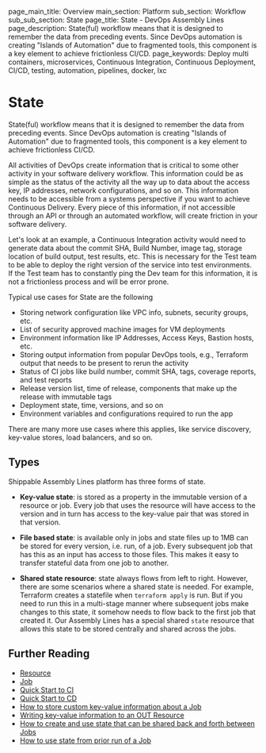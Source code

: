 page_main_title: Overview
main_section: Platform
sub_section: Workflow
sub_sub_section: State
page_title: State - DevOps Assembly Lines
page_description: State(ful) workflow means that it is designed to remember the data from preceding events. Since DevOps automation is creating "Islands of Automation" due to fragmented tools, this component is a key element to achieve frictionless CI/CD.
page_keywords: Deploy multi containers, microservices, Continuous Integration, Continuous Deployment, CI/CD, testing, automation, pipelines, docker, lxc

# State
State(ful) workflow means that it is designed to remember the data from preceding events. Since DevOps automation is creating "Islands of Automation" due to fragmented tools, this component is a key element to achieve frictionless CI/CD.

All activities of DevOps create information that is critical to some other activity in your software delivery workflow. This information could be as simple as the status of the activity all the way up to data about the access key, IP addresses, network configurations, and so on. This information needs to be accessible from a systems perspective if you want to achieve Continuous Delivery. Every piece of this information, if not accessible through an API or through an automated workflow, will create friction in your software delivery.

Let's look at an example, a Continuous Integration activity would need to generate data about the commit SHA, Build Number, image tag, storage location of build output, test results, etc. This is necessary for the Test team to be able to deploy the right version of the service into test environments. If the Test team has to constantly ping the Dev team for this information, it is not a frictionless process and will be error prone.

Typical use cases for State are the following

* Storing network configuration like VPC info, subnets, security groups, etc.
* List of security approved machine images for VM deployments
* Environment information like IP Addresses, Access Keys, Bastion hosts, etc.
* Storing output information from popular DevOps tools, e.g., Terraform output that needs to be present to rerun the activity
* Status of CI jobs like build number, commit SHA, tags, coverage reports, and test reports
* Release version list, time of release, components that make up the release with immutable tags
* Deployment state, time, versions, and so on
* Environment variables and configurations required to run the app

There are many more use cases where this applies, like service discovery, key-value stores, load balancers, and so on.

<a name="types"></a>
## Types
Shippable Assembly Lines platform has three forms of state.

* **Key-value state**: is stored as a property in the immutable version of a resource or job. Every job that uses the resource will have access to the version and in turn has access to the key-value pair that was stored in that version.

* **File based state**: is available only in jobs and state files up to 1MB can be stored for every version, i.e. run, of a job. Every subsequent job that has this as an input has access to those files. This makes it easy to transfer stateful data from one job to another.

* **Shared state resource**: state always flows from left to right. However, there are some scenarios where a shared state is needed. For example, Terraform creates a statefile when `terraform apply` is run. But if you need to run this in a multi-stage manner where subsequent jobs make changes to this state, it somehow needs to flow back to the first job that created it. Our Assembly Lines has a special shared `state` resource that allows this state to be stored centrally and shared across the jobs.  

## Further Reading
* [Resource](/platform/workflow/resource/overview)
* [Job](/platform/workflow/job/overview)
* [Quick Start to CI](/getting-started/ci-sample)
* [Quick Start to CD](/getting-started/cd-sample)
* [How to store custom key-value information about a Job](/platform/tutorial/workflow/sharing-data-between-runs.md)
* [Writing key-value information to an OUT Resource](/platform/tutorial/workflow/writing-keyvalues-to-output-resource.md)
* [How to create and use state that can be shared back and forth between Jobs ](/platform/tutorial/workflow/sharing-data-between-jobs.md)
* [How to use state from prior run of a Job](/platform/tutorial/workflow/sharing-data-between-runs.md)
